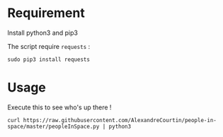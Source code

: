 # Requirement

Install python3 and pip3

The script require ```requests``` :

```sudo pip3 install requests```

# Usage

Execute this to see who's up there !

```curl https://raw.githubusercontent.com/AlexandreCourtin/people-in-space/master/peopleInSpace.py | python3```
